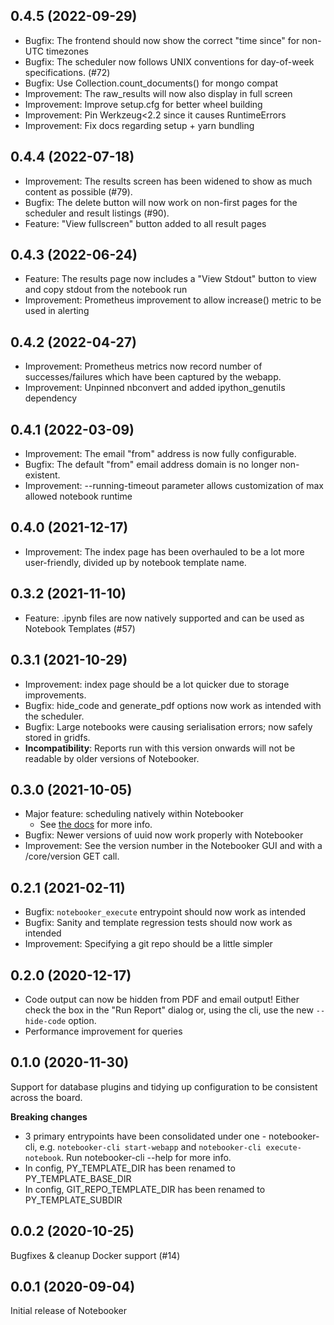 0.4.5 (2022-09-29)
------------------

* Bugfix: The frontend should now show the correct "time since" for non-UTC timezones
* Bugfix: The scheduler now follows UNIX conventions for day-of-week specifications. (#72)
* Bugfix: Use Collection.count_documents() for mongo compat
* Improvement: The raw_results will now also display in full screen
* Improvement: Improve setup.cfg for better wheel building
* Improvement: Pin Werkzeug<2.2 since it causes RuntimeErrors
* Improvement: Fix docs regarding setup + yarn bundling

0.4.4 (2022-07-18)
------------------

* Improvement: The results screen has been widened to show as much content as possible (#79).
* Bugfix: The delete button will now work on non-first pages for the scheduler and result listings (#90).
* Feature: "View fullscreen" button added to all result pages

0.4.3 (2022-06-24)
------------------

* Feature: The results page now includes a "View Stdout" button to view and copy stdout from the notebook run
* Improvement: Prometheus improvement to allow increase() metric to be used in alerting

0.4.2 (2022-04-27)
------------------

* Improvement: Prometheus metrics now record number of successes/failures which have been captured by the webapp.
* Improvement: Unpinned nbconvert and added ipython_genutils dependency


0.4.1 (2022-03-09)
------------------

* Improvement: The email "from" address is now fully configurable.
* Bugfix: The default "from" email address domain is no longer non-existent.
* Improvement: --running-timeout parameter allows customization of max allowed notebook runtime

0.4.0 (2021-12-17)
------------------

* Improvement: The index page has been overhauled to be a lot more user-friendly, divided up by notebook template name.

0.3.2 (2021-11-10)
------------------

* Feature: .ipynb files are now natively supported and can be used as Notebook Templates (#57)


0.3.1 (2021-10-29)
------------------

* Improvement: index page should be a lot quicker due to storage improvements.
* Bugfix: hide_code and generate_pdf options now work as intended with the scheduler.
* Bugfix: Large notebooks were causing serialisation errors; now safely stored in gridfs.
* **Incompatibility**: Reports run with this version onwards will not be readable by older versions of Notebooker.


0.3.0 (2021-10-05)
------------------

* Major feature: scheduling natively within Notebooker
    * See [the docs](https://notebooker.readthedocs.io/en/latest/webapp/webapp.html#scheduling-a-report) for more info.
* Bugfix: Newer versions of uuid now work properly with Notebooker
* Improvement: See the version number in the Notebooker GUI and with a /core/version GET call.


0.2.1 (2021-02-11) 
------------------

* Bugfix: `notebooker_execute` entrypoint should now work as intended
* Bugfix: Sanity and template regression tests should now work as intended
* Improvement: Specifying a git repo should be a little simpler


0.2.0 (2020-12-17)
------------------
* Code output can now be hidden from PDF and email output! Either check the box in the "Run Report" dialog or, using the cli, use the new `--hide-code` option.
* Performance improvement for queries


0.1.0 (2020-11-30)
------------------
Support for database plugins and tidying up configuration to be consistent across the board.

**Breaking changes**
* 3 primary entrypoints have been consolidated under one - notebooker-cli, e.g. `notebooker-cli start-webapp` and `notebooker-cli execute-notebook`. Run notebooker-cli --help for more info. 
* In config, PY_TEMPLATE_DIR has been renamed to PY_TEMPLATE_BASE_DIR
* In config, GIT_REPO_TEMPLATE_DIR has been renamed to PY_TEMPLATE_SUBDIR

0.0.2 (2020-10-25)
------------------
Bugfixes & cleanup
Docker support (#14)


0.0.1 (2020-09-04)
------------------
Initial release of Notebooker
